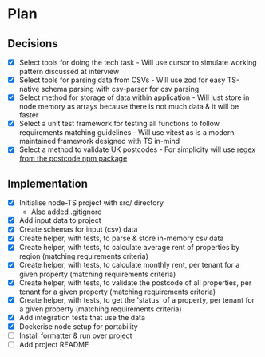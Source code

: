 # Plan

## Decisions

- [X] Select tools for doing the tech task - Will use cursor to simulate working pattern discussed at interview
- [X] Select tools for parsing data from CSVs - Will use zod for easy TS-native schema parsing with csv-parser for csv parsing
- [X] Select method for storage of data within application - Will just store in node memory as arrays because there is not much data & it will be faster
- [X] Select a unit test framework for testing all functions to follow requirements matching guidelines - Will use vitest as is a modern maintained framework designed with TS in-mind
- [X] Select a method to validate UK postcodes - For simplicity will use [regex from the postcode npm package](https://github.com/ideal-postcodes/postcode/blob/master/lib/index.ts)

## Implementation

- [X] Initialise node-TS project with src/ directory
    - Also added .gitignore
- [X] Add input data to project
- [X] Create schemas for input (csv) data
- [X] Create helper, with tests, to parse & store in-memory csv data
- [X] Create helper, with tests, to calculate average rent of properties by region (matching requirements criteria)
- [X] Create helper, with tests, to calculate monthly rent, per tenant for a given property (matching requirements criteria)
- [X] Create helper, with tests, to validate the postcode of all properties, per tenant for a given property (matching requirements criteria)
- [X] Create helper, with tests, to get the 'status' of a property, per tenant for a given property (matching requirements criteria)
- [X] Add integration tests that use the data
- [X] Dockerise node setup for portability
- [ ] Install formatter & run over project
- [ ] Add project README
